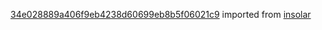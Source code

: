 [34e028889a406f9eb4238d60699eb8b5f06021c9](https://github.com/insolar/insolar/commit/34e028889a406f9eb4238d60699eb8b5f06021c9) imported from [insolar](https://github.com/insolar/insolar)
